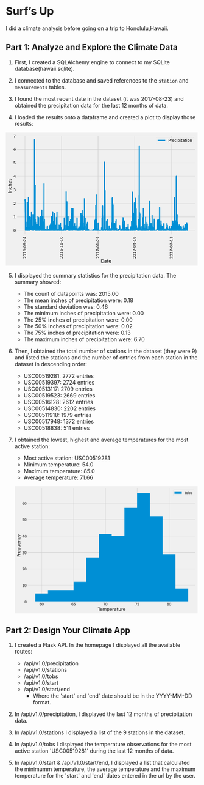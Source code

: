 # Surf’s Up
I did a climate analysis before going on a trip to Honolulu,Hawaii.

## Part 1: Analyze and Explore the Climate Data
1. First, I created a SQLAlchemy engine to connect to my SQLite database(hawaii.sqlite).

2. I connected to the database and saved references to the `station` and `measurements` tables.

3. I found the most recent date in the dataset (it was 2017-08-23) and obtained the precipitation data for the last 12 months of data.

4. I loaded the results onto a dataframe and created a plot to display those results:

![alt text](https://github.com/glongo001/sqlalchemy-challenge/blob/main/SurfsUp/Images/precipitation_analysis.png)

5. I displayed the summary statistics for the precipitation data. The summary showed:
    - The count of datapoints was: 2015.00
    - The mean inches of precipitation were: 0.18
    - The standard deviation was: 0.46
    - The minimum inches of precipitation were: 0.00
    - The 25% inches of precipitation were: 0.00
    - The 50% inches of precipitation were: 0.02
    - The 75% inches of precipitation were: 0.13
    - The maximum inches of precipitation were: 6.70

6. Then, I obtained the total number of stations in the dataset (they were 9) and listed the stations and the number of entries from each station in the dataset in descending order:
    - USC00519281: 2772 entries
    - USC00519397: 2724 entries
    - USC00513117: 2709 entries
    - USC00519523: 2669 entries
    - USC00516128: 2612 entries
    - USC00514830: 2202 entries
    - USC00511918: 1979 entries
    - USC00517948: 1372 entries
    - USC00518838: 511 entries
    
7. I obtained the lowest, highest and average temperatures for the most active station:
    - Most active station: USC00519281 
    - Minimum temperature: 54.0 
    - Maximum temperature: 85.0 
    - Average temperature: 71.66

    ![alt text](https://github.com/glongo001/sqlalchemy-challenge/blob/main/SurfsUp/Images/station_analysis.png)

## Part 2: Design Your Climate App
1. I created a Flask API. In the homepage I displayed all the available routes:
    - /api/v1.0/precipitation
    - /api/v1.0/stations
    - /api/v1.0/tobs
    - /api/v1.0/start
    - /api/v1.0/start/end
        - Where the 'start' and 'end' date should be in the YYYY-MM-DD format.

2. In /api/v1.0/precipitation, I displayed the last 12 months of precipitation data.

3. In /api/v1.0/stations I displayed a list of the 9 stations in the dataset.

4. In /api/v1.0/tobs I displayed the temperature observations for the most active station 'USC00519281' during the last 12 months of data.

5. In /api/v1.0/start & /api/v1.0/start/end, I displayed a list that calculated the minimumm temperature, the average temperature and the maximum temperature for the 'start' and 'end' dates entered in the url by the user.
